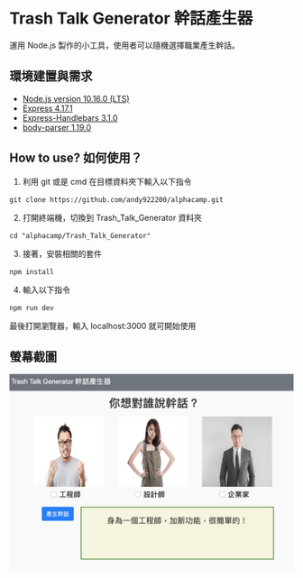 # Trash Talk Generator 幹話產生器
運用 Node.js 製作的小工具，使用者可以隨機選擇職業產生幹話。

## 環境建置與需求
* [Node.js version 10.16.0 (LTS)](https://nodejs.org/en/)
* [Express 4.17.1](https://www.npmjs.com/package/express)
* [Express-Handlebars 3.1.0](https://www.npmjs.com/package/handlebars)
* [body-parser 1.19.0](https://www.npmjs.com/package/body-parser)

## How to use? 如何使用？
1. 利用 git 或是 cmd 在目標資料夾下輸入以下指令
```
git clone https://github.com/andy922200/alphacamp.git
```
2. 打開終端機，切換到 Trash_Talk_Generator 資料夾
```
cd "alphacamp/Trash_Talk_Generator"
```
3. 接著，安裝相關的套件
```
npm install 
```
4. 輸入以下指令
```
npm run dev
```
最後打開瀏覽器，輸入 localhost:3000 就可開始使用

## 螢幕截圖
![Index](./public/img/Screenshot_Index.png "indexScreenshot")